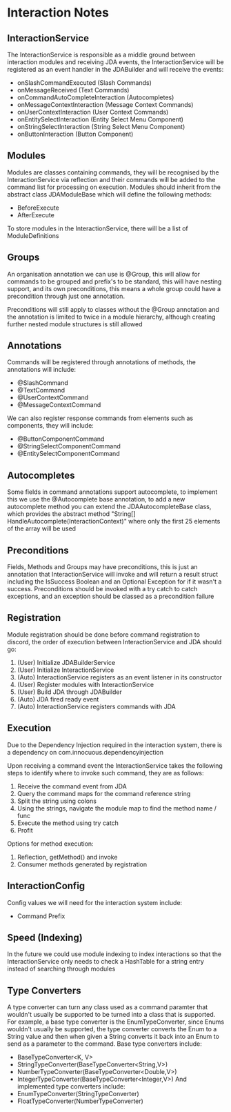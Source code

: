 # Interaction Notes
## InteractionService
The InteractionService is responsible as a middle ground between interaction
modules and receiving JDA events, the InteractionService will be registered
as an event handler in the JDABuilder and will receive the events:
- onSlashCommandExecuted (Slash Commands)
- onMessageReceived (Text Commands)
- onCommandAutoCompleteInteraction (Autocompletes)
- onMessageContextInteraction (Message Context Commands)
- onUserContextInteraction (User Context Commands)
- onEntitySelectInteraction (Entity Select Menu Component)
- onStringSelectInteraction (String Select Menu Component)
- onButtonInteraction (Button Component)

## Modules
Modules are classes containing commands, they will be recognised by the
InteractionService via reflection and their commands will be added to the
command list for processing on execution. Modules should inherit from
the abstract class JDAModuleBase which will define the following methods:
- BeforeExecute
- AfterExecute

To store modules in the InteractionService, there will be a list of ModuleDefinitions

## Groups
An organisation annotation we can use is @Group, this will allow for
commands to be grouped and prefix's to be standard, this will have nesting
support, and its own preconditions, this means a whole group could
have a precondition through just one annotation.

Preconditions will still apply to classes without the @Group annotation and
the annotation is limited to twice in a module hierarchy, although creating
further nested module structures is still allowed

## Annotations
Commands will be registered through annotations of methods, the annotations
will include:
- @SlashCommand
- @TextCommand
- @UserContextCommand
- @MessageContextCommand

We can also register response commands from elements such as components,
they will include:
- @ButtonComponentCommand
- @StringSelectComponentCommand
- @EntitySelectComponentCommand

## Autocompletes
Some fields in command annotations support autocomplete, to implement this we
use the @Autocomplete base annotation, to add a new autocomplete method you
can extend the JDAAutocompleteBase class, which provides the abstract method
"String[] HandleAutocomplete(InteractionContext)" where only the first 25
elements of the array will be used

## Preconditions
Fields, Methods and Groups may have preconditions, this is just an annotation
that InteractionService will invoke and will return a result struct including
the IsSuccess Boolean and an Optional Exception for if it wasn't a success.
Preconditions should be invoked with a try catch to catch exceptions, and
an exception should be classed as a precondition failure

## Registration
Module registration should be done before command registration to discord,
the order of execution between InteractionService and JDA should go:
1. (User) Initialize JDABuilderService
2. (User) Initialize InteractionService
3. (Auto) InteractionService registers as an event listener in its constructor
4. (User) Register modules with InteractionService
5. (User) Build JDA through JDABuilder
6. (Auto) JDA fired ready event
7. (Auto) InteractionService registers commands with JDA

## Execution
Due to the Dependency Injection required in the interaction system, there
is a dependency on com.innocuous.dependencyinjection

Upon receiving a command event the InteractionService takes the following steps 
to identify where to invoke such command, they are as follows:
1. Receive the command event from JDA
2. Query the command maps for the command reference string
3. Split the string using colons
4. Using the strings, navigate the module map to find the method name / func
5. Execute the method using try catch
6. Profit

Options for method execution:
1. Reflection, getMethod() and invoke
2. Consumer methods generated by registration

## InteractionConfig
Config values we will need for the interaction system include:
- Command Prefix

## Speed (Indexing)
In the future we could use module indexing to index interactions so that
the InteractionService only needs to check a HashTable for a string entry
instead of searching through modules

## Type Converters
A type converter can turn any class used as a command paramter that wouldn't
usually be supported to be turned into a class that is supported. For example,
a base type converter is the EnumTypeConverter, since Enums wouldn't usually be
supported, the type converter converts the Enum to a String value and then
when given a String converts it back into an Enum to send as a parameter to
the command. Base type converters include:
- BaseTypeConverter<K, V>
- StringTypeConverter(BaseTypeConverter<String,V>)<V>
- NumberTypeConverter(BaseTypeConverter<Double,V>)<V>
- IntegerTypeConverter(BaseTypeConverter<Integer,V>)<V>
And implemented type converters include:
- EnumTypeConverter(StringTypeConverter<Enum>)
- FloatTypeConverter(NumberTypeConverter<Float>)